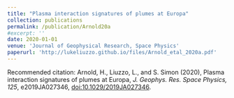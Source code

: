 ```yaml
---
title: "Plasma interaction signatures of plumes at Europa"
collection: publications
permalink: /publication/Arnold20a
#excerpt: ''
date: 2020-01-01
venue: 'Journal of Geophysical Research, Space Physics'
paperurl: 'http://lukeliuzzo.github.io/files/Arnold_etal_2020a.pdf'
---
```


Recommended citation: Arnold, H., Liuzzo, L., and S. Simon (2020), Plasma interaction signatures of plumes at Europa, <i>J. Geophys. Res. Space Physics, 125</i>, e2019JA027346, [doi:10.1029/2019JA027346](https://doi.org/10.1029/2019JA027346).
